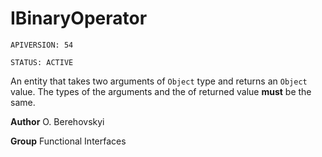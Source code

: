# IBinaryOperator

`APIVERSION: 54`

`STATUS: ACTIVE`

An entity that takes two arguments of `Object` type and returns an `Object` value. The types of the arguments and the of returned value <strong>must</strong> be the same.


**Author** O. Berehovskyi


**Group** Functional Interfaces

